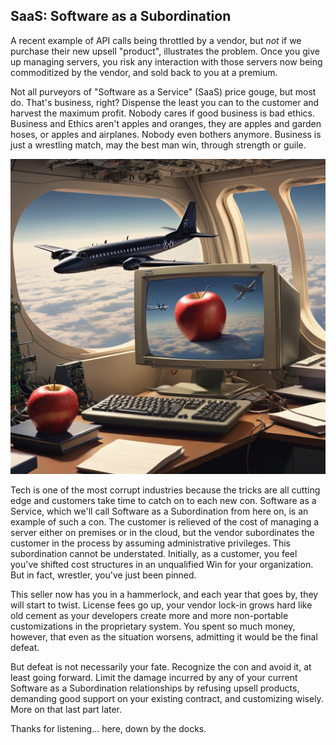 ## SaaS: Software as a Subordination

A recent example of API calls being throttled by a vendor, but *not* if we purchase their new upsell "product", illustrates the problem.  Once you give up managing servers, you risk any interaction with those servers now being commoditized by the vendor, and sold back to you at a premium.

Not all purveyors of "Software as a Service" (SaaS) price gouge, but most do.  That's business, right?  Dispense the least you can to the customer and harvest the maximum profit.  Nobody cares if good business is bad ethics.  Business and Ethics aren't apples and oranges, they are apples and garden hoses, or apples and airplanes.  Nobody even bothers anymore.  Business is just a wrestling match, may the best man win, through strength or guile.

![](/assets/images/apples_airplanes.jpg)

Tech is one of the most corrupt industries because the tricks are all cutting edge and customers take time to catch on to each new con.  Software as a Service, which we'll call Software as a Subordination from here on, is an example of such a con.  The customer is relieved of the cost of managing a server either on premises or in the cloud, but the vendor subordinates the customer in the process by assuming administrative privileges.  This subordination cannot be understated.  Initially, as a customer, you feel you've shifted cost structures in an unqualified Win for your organization.  But in fact, wrestler, you've just been pinned.

This seller now has you in a hammerlock, and each year that goes by, they will start to twist.  License fees go up, your vendor lock-in grows hard like old cement as your developers create more and more non-portable customizations in the proprietary system.  You spent so much money, however, that even as the situation worsens, admitting it would be the final defeat.

But defeat is not necessarily your fate.  Recognize the con and avoid it, at least going forward.  Limit the damage incurred by any of your current Software as a Subordination relationships by refusing upsell products, demanding good support on your existing contract, and customizing wisely.  More on that last part later.

Thanks for listening... here, down by the docks.
